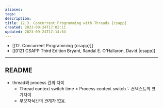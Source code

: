 ```yaml
---
aliases: 
tags: 
description:
title: 12.3. Concurrent Programming with Threads {csapp}
created: 2023-09-24T17:02:11
updated: 2023-09-24T17:14:53
---
```

- [[12. Concurrent Programming {csapp}]]
- [[0121 CSAPP Third Edition Bryant, Randal E. O'Hallaron, David.|csapp]]
___

## README

- thread와 process 간의 차이
	- Thread context switch time < Process context switch ∵ 컨텍스트의 크기차이
	- 부모자식간의 관계가 없음. 
